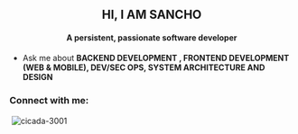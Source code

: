 <h2 align="center">HI, I AM SANCHO</h2>
<h4 align="center">A persistent, passionate software developer</h4>


-  Ask me about **BACKEND DEVELOPMENT , FRONTEND DEVELOPMENT (WEB & MOBILE), DEV/SEC OPS, SYSTEM ARCHITECTURE AND DESIGN**



<h3 align="left">Connect with me:</h3>
<p>&nbsp;<img align="center" src="https://github-readme-stats.vercel.app/api?username=cicada-3001&show_icons=true&locale=en" alt="cicada-3001" /></p>


